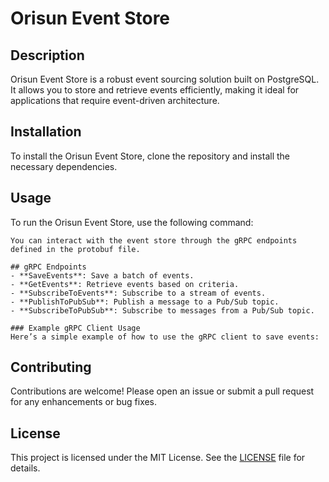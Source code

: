 # Orisun Event Store

## Description
Orisun Event Store is a robust event sourcing solution built on PostgreSQL. It allows you to store and retrieve events efficiently, making it ideal for applications that require event-driven architecture.

## Installation
To install the Orisun Event Store, clone the repository and install the necessary dependencies.

## Usage
To run the Orisun Event Store, use the following command:

```
You can interact with the event store through the gRPC endpoints defined in the protobuf file.

## gRPC Endpoints
- **SaveEvents**: Save a batch of events.
- **GetEvents**: Retrieve events based on criteria.
- **SubscribeToEvents**: Subscribe to a stream of events.
- **PublishToPubSub**: Publish a message to a Pub/Sub topic.
- **SubscribeToPubSub**: Subscribe to messages from a Pub/Sub topic.

### Example gRPC Client Usage
Here’s a simple example of how to use the gRPC client to save events:

```

## Contributing
Contributions are welcome! Please open an issue or submit a pull request for any enhancements or bug fixes.

## License
This project is licensed under the MIT License. See the [LICENSE](LICENSE) file for details.